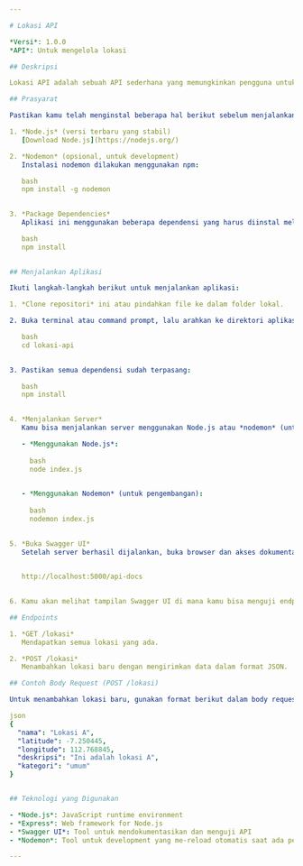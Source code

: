 ```yaml
---

# Lokasi API

*Versi*: 1.0.0  
*API*: Untuk mengelola lokasi

## Deskripsi

Lokasi API adalah sebuah API sederhana yang memungkinkan pengguna untuk mendapatkan daftar lokasi dan menambahkan lokasi baru. API ini didokumentasikan menggunakan *Swagger UI* sehingga memudahkan untuk melakukan pengujian dan eksplorasi.

## Prasyarat

Pastikan kamu telah menginstal beberapa hal berikut sebelum menjalankan aplikasi ini:

1. *Node.js* (versi terbaru yang stabil)  
   [Download Node.js](https://nodejs.org/)

2. *Nodemon* (opsional, untuk development)  
   Instalasi nodemon dilakukan menggunakan npm:

   bash
   npm install -g nodemon
   

3. *Package Dependencies*  
   Aplikasi ini menggunakan beberapa dependensi yang harus diinstal melalui *npm*. Pastikan kamu menjalankan perintah berikut untuk menginstalnya:

   bash
   npm install
   

## Menjalankan Aplikasi

Ikuti langkah-langkah berikut untuk menjalankan aplikasi:

1. *Clone repositori* ini atau pindahkan file ke dalam folder lokal.

2. Buka terminal atau command prompt, lalu arahkan ke direktori aplikasi:

   bash
   cd lokasi-api
   

3. Pastikan semua dependensi sudah terpasang:

   bash
   npm install
   

4. *Menjalankan Server*  
   Kamu bisa menjalankan server menggunakan Node.js atau *nodemon* (untuk reload otomatis saat ada perubahan):

   - *Menggunakan Node.js*:
   
     bash
     node index.js
     

   - *Menggunakan Nodemon* (untuk pengembangan):
   
     bash
     nodemon index.js
     

5. *Buka Swagger UI*  
   Setelah server berhasil dijalankan, buka browser dan akses dokumentasi Swagger UI di:

   
   http://localhost:5000/api-docs
   

6. Kamu akan melihat tampilan Swagger UI di mana kamu bisa menguji endpoint yang tersedia.

## Endpoints

1. *GET /lokasi*  
   Mendapatkan semua lokasi yang ada.

2. *POST /lokasi*  
   Menambahkan lokasi baru dengan mengirimkan data dalam format JSON.

## Contoh Body Request (POST /lokasi)

Untuk menambahkan lokasi baru, gunakan format berikut dalam body request:

json
{
  "nama": "Lokasi A",
  "latitude": -7.250445,
  "longitude": 112.768845,
  "deskripsi": "Ini adalah lokasi A",
  "kategori": "umum"
}


## Teknologi yang Digunakan

- *Node.js*: JavaScript runtime environment
- *Express*: Web framework for Node.js
- *Swagger UI*: Tool untuk mendokumentasikan dan menguji API
- *Nodemon*: Tool untuk development yang me-reload otomatis saat ada perubahan pada file

---
```

